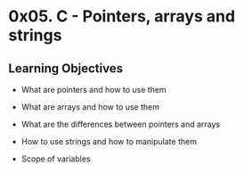 # 0x05. C - Pointers, arrays and strings
## Learning Objectives
- What are pointers and how to use them

- What are arrays and how to use them

- What are the differences between pointers and arrays

- How to use strings and how to manipulate them

-  Scope of variables
